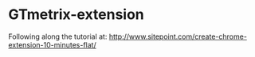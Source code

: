 # GTmetrix-extension
Following along the tutorial at: http://www.sitepoint.com/create-chrome-extension-10-minutes-flat/
